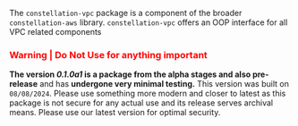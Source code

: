 The `constellation-vpc` package is a component of the broader `constellation-aws` library. `constellation-vpc` offers an OOP interface for all VPC related components

### **<span style="color:red;">Warning | Do Not Use for anything important</span>**
**The version _0.1.0a1_ is a package from the alpha stages and also pre-release** and has **undergone very minimal testing.** This version was built on `08/08/2024`. Please use something more modern and closer to latest as this package is not secure for any actual use and its release serves archival means. Please use our latest version for optimal security.